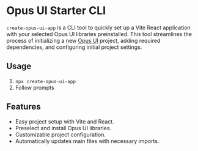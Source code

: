 # Opus UI Starter CLI

`create-opus-ui-app` is a CLI tool to quickly set up a Vite React application with your selected Opus UI libraries preinstalled. This tool streamlines the process of initializing a new [Opus UI](https://github.com/IntendaUK/opus-ui) project, adding required dependencies, and configuring initial project settings.

## Usage

1. `npx create-opus-ui-app`
2. Follow prompts

## Features

- Easy project setup with Vite and React.
- Preselect and install Opus UI libraries.
- Customizable project configuration.
- Automatically updates main files with necessary imports.
